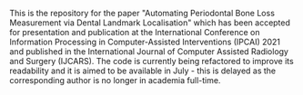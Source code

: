 This is the repository for the paper "Automating Periodontal Bone Loss Measurement via Dental Landmark Localisation" 
which has been accepted for presentation and publication at the International Conference on Information Processing in Computer-Assisted Interventions (IPCAI) 2021 and published in the International Journal of Computer Assisted Radiology and Surgery (IJCARS).
The code is currently being refactored to improve its readability and it is aimed to be available in July - this is delayed as the corresponding author is no longer in academia full-time.
